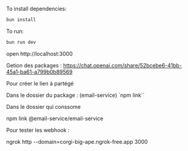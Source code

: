 To install dependencies:
```sh
bun install
```

To run:
```sh
bun run dev
```

open http://localhost:3000


Getion des packages :
https://chat.openai.com/share/52bcebe6-41bb-45a1-ba61-a799b0b89569




Pour créer le lien à partégé 

Dans le dossier du package : (email-service)
`npm link``

Dans le dossier qui conssome


npm link @email-service/email-service




Pour tester les webhook :

ngrok http --domain=corgi-big-ape.ngrok-free.app 3000

